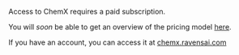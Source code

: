Access to ChemX requires a paid subscription.

You will *soon* be able to get an overview of the pricing model [here](https://www.ravenbiosciences.com/products/chemx/). 

If you have an account, you can access it at [chemx.ravensai.com](https://chemx.ravensai.com/)



